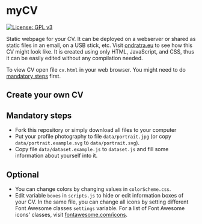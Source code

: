 # myCV

[![License: GPL v3](https://img.shields.io/badge/License-GPL%20v3-blue.svg)](http://www.gnu.org/licenses/gpl-3.0)

Static webpage for your CV. It can be deployed on a webserver or shared as static files in an email, on a USB stick, etc.
Visit [ondratra.eu](https://ondratra.eu) to see how this CV might look like.
It is created using only HTML, JavaScript, and CSS, thus it can be easily edited without any compilation needed.

To view CV open file `cv.html` in your web browser. You might need to do [mandatory steps](#mandatory-steps) first.

## Create your own CV

## Mandatory steps
- Fork this repository or simply download all files to your computer
- Put your profile photography to file `data/portrait.jpg` (or copy `data/portrait.example.svg` to `data/portrait.svg`).
- Copy file `data/dataset.example.js` to `dataset.js` and fill some information about yourself into it.

## Optional
- You can change colors by changing values in `colorScheme.css`.
- Edit variable `boxes` in `scripts.js` to hide or edit information boxes of your CV.
  In the same file, you can change all icons by setting different Font Awesome classes `settings` variable.
  For a list of Font Awesome icons' classes, visit [fontawesome.com/icons](https://fontawesome.com/icons).
